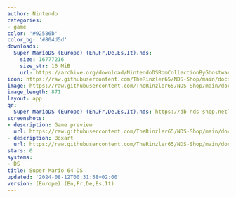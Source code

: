 ```yaml
---
author: Nintendo
categories:
- game
color: '#92586b'
color_bg: '#804d5d'
downloads:
  Super MarioDS (Europe) (En,Fr,De,Es,It).nds:
    size: 16777216
    size_str: 16 MiB
    url: https://archive.org/download/NintendoDSRomCollectionByGhostware/Super%20MarioDS%20%28Europe%29%20%28En%2CFr%2CDe%2CEs%2CIt%29.nds
icon: https://raw.githubusercontent.com/TheRinzler65/NDS-Shop/main/docs/assets/images/icons/mario64ds.png
image: https://raw.githubusercontent.com/TheRinzler65/NDS-Shop/main/docs/assets/images/icons/mario64ds.png
image_length: 871
layout: app
qr:
  Super MarioDS (Europe) (En,Fr,De,Es,It).nds: https://db-nds-shop.netlify.app/assets/images/qr/super-mariods-europe-enfrdeesit-nds.png
screenshots:
- description: Game preview
  url: https://raw.githubusercontent.com/TheRinzler65/NDS-Shop/main/docs/assets/images/screenshots/supermario64ds/supermario64ds.png
- description: Boxart
  url: https://raw.githubusercontent.com/TheRinzler65/NDS-Shop/main/docs/assets/images/boxart/Super%20MarioDS%20(Europe)%20(En%2CFr%2CDe%2CEs%2CIt).nds.png
stars: 0
systems:
- DS
title: Super Mario 64 DS
updated: '2024-08-12T00:31:58+02:00'
version: (Europe) (En,Fr,De,Es,It)
---
```

